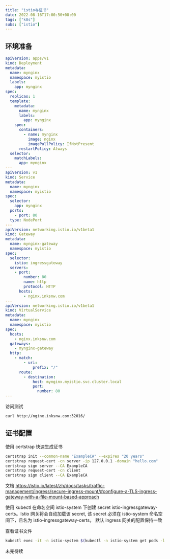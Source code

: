 ```yaml
---
title: "istio与证书"
date: 2022-08-16T17:00:50+08:00
tags: ["k8s"]
subs: ["istio"]
---
```


## 环境准备

```yaml
apiVersion: apps/v1
kind: Deployment
metadata:
  name: mynginx
  namespace: myistio
  labels:
    app: mynginx
spec:
  replicas: 1
  template:
    metadata:
      name: mynginx
      labels:
        app: mynginx
    spec:
      containers:
        - name: mynginx
          image: nginx
          imagePullPolicy: IfNotPresent
      restartPolicy: Always
  selector:
    matchLabels:
      app: mynginx
---
apiVersion: v1
kind: Service
metadata:
  name: mynginx
  namespace: myistio
spec:
  selector:
    app: mynginx
  ports:
    - port: 80
  type: NodePort
---
apiVersion: networking.istio.io/v1beta1
kind: Gateway
metadata:
  name: mynginx-gateway
  namespace: myistio
spec:
  selector:
    istio: ingressgateway 
  servers:
    - port:
        number: 80
        name: http
        protocol: HTTP
      hosts:
        - nginx.inksnw.com
---
apiVersion: networking.istio.io/v1beta1
kind: VirtualService
metadata:
  name: mynginx
  namespace: myistio
spec:
  hosts:
    - nginx.inksnw.com
  gateways:
    - mynginx-gateway
  http:
    - match:
        - uri:
            prefix: "/"
      route:
        - destination:
            host: mynginx.myistio.svc.cluster.local
            port:
              number: 80
---
```

访问测试

```bash
curl http://nginx.inksnw.com:32016/
```

## 证书配置

使用 certstrap 快速生成证书

```bash
certstrap init --common-name "ExampleCA" --expires "20 years"
certstrap request-cert -cn server -ip 127.0.0.1 -domain "hello.com"
certstrap sign server --CA ExampleCA
certstrap request-cert -cn client
certstrap sign client --CA ExampleCA
```



文档 https://istio.io/latest/zh/docs/tasks/traffic-management/ingress/secure-ingress-mount/#configure-a-TLS-ingress-gateway-with-a-file-mount-based-approach

使用 kubectl 在命名空间 istio-system 下创建 secret istio-ingressgateway-certs。Istio 网关将会自动加载该 secret, 该 secret 必须在 istio-system 命名空间下，且名为 istio-ingressgateway-certs， 默认 ingress 网关的配置保持一致



查看证书文件

```bash
kubectl exec -it -n istio-system $(kubectl -n istio-system get pods -l istio=ingressgateway -o jsonpath='{.items[0].metadata.name}') -- ls -al /etc/istio/ingressgateway-certs
```

未完待续

